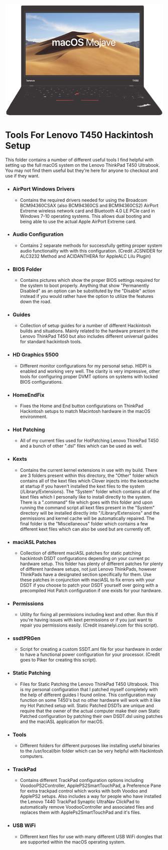 ![Screenshot](Tools/Logo/screenshot.png)

# Tools For Lenovo T450 Hackintosh Setup

This folder contains a number of different useful tools I find helpful with setting up the full macOS system on the Lenovo ThinkPad T450 Ultrabook. You may not find them useful but they're here for anyone to checkout and use if they want.

- ### AirPort Windows Drivers

  - Contains the required drivers needed for using the Broadcom BCM94360CSAX (also BCM94360CS and BCM94360CS2) AirPort Extreme wireless network card and Bluetooth 4.0 LE PCIe card in Windows 7-10 operating systems. This allows dual booting and being able to use the actual Apple AirPort Extreme card.

- ### Audio Configuration

  - Contains 2 separate methods for successfully getting proper system audio functionality with with this configuration. (Credit JCSNIDER for ALC3232 Method and ACIDANTHERA for AppleALC Lilu Plugin)

- ### BIOS Folder

  - Contains pictures which show the proper BIOS settings required for the system to boot properly. Anything that show "Permanently Disabled" as an option can be substituted by the "Disable" action instead if you would rather have the option to utilize the features down the road.

- ### Guides

  - Collection of setup guides for a number of different Hackintosh builds and situations. Mainly related to the hardware present in the Lenovo ThinkPad T450 but also includes different universal guides for standard hackintosh tools.


- ### HD Graphics 5500

  - Different monitor configurations for my personal setup. HIDPI is enabled and working very well. The clarity is very impressive, other tools for configuring proper DVMT options on systems with locked BIOS configurations.


- ### HomeEndFix

  - Fixes the Home and End button configurations on ThinkPad Hackintosh setups to match Macintosh hardware in the macOS environment.


- ### Hot Patching

  - All of my current files used for HotPatching Lenovo ThinkPad T450 and a bunch of other ".dsl" files which can be used as well. 


- ### Kexts

  - Contains the current kernel extensions in use with my build. There are 3 folders present within this directory, the "Other" folder which contains all of the kext files which Clover injects into the kextcache at startup if you haven't installed the kext files to the system (/Library/Extensions). The "System" folder which contains all of the kext files which I personally like to install directly to the system. There is a ".command" file which goes with this folder and upon running the command script all kext files present in the "System" directory will be installed directly into "/Library/Extensions" and the permissions and kernel cache will be automatically repaired. The final folder is the "Miscellaneous" folder which contains a few different kext files which can also be used but are currently off.
 

- ### maciASL Patches

  - Collection of different maciASL patches for static patching hackintosh DSDT configurations depending on your current pc hardware setup. This folder has plenty of different patches for plenty of different hardware setups, not just Lenovo ThinkPads, however ThinkPads have a designated section specifically for them. Use these patches in conjunction with maciASL to fix errors with your DSDT if you choose to patch your DSDT yourself over going with a precompiled Hot Patch configuration if one exists for your hardware.


- ### Permissions

  - Utility for fixing all permissions including kext and other. Run this if you're having issues with kext permissions or if you just want to repair you permissions easily. (Credit insanelyi.com for this script).


- ### ssdtPRGen

  - Script for creating a custom SSDT.aml file for your hardware in order to have a functional power configuration for your processor. (Credit goes to Piker for creating this script).


- ### Static Patching

  - Files for Static Patching the Lenovo ThinkPad T450 Ultrabook. This is my personal configuration that I patched myself completely with the help of different guides I found online. This configuration may function on some T450's but no other hardware will work with it like my Hot Patched setup will. Static Patched DSDTs are unique and require that the owner of the actual computer make their own Static Patched configuration by patching their own DSDT.dsl using patches and the maciASL application for macOS.


- ### Tools

  - Different folders for different purposes like installing useful binaries to the /usr/local/bin folder which can be very helpful with Hackintosh computers. 


- ### TrackPad

  - Contains different TrackPad configuration options including VoodooPS2Controller, ApplePS2SmartTouchPad, a Preference Pane for extra trackpad control which works with both Voodoo and ApplePS2 setups. Also includes a way for people who have installed the Lenovo T440 TrackPad Synaptic UltraNav ClickPad to automatically remove VoodooController and associated files and replaces them with ApplePs2SmartTouchPad and it's files.


- ### USB WiFi

  - Different kext files for use with many different USB WiFi dongles that are supported within the macOS operating system.